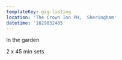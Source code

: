 ```yaml
---
templateKey: gig-listing
location: 'The Crown Inn PH,  Sheringham'
datetime: '1629032405'
---
```

In the garden

2 x 45 min sets